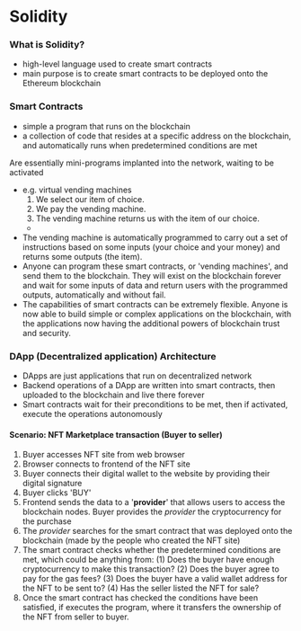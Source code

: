 # Solidity

### What is Solidity?

- high-level language used to create smart contracts
- main purpose is to create smart contracts to be deployed onto the Ethereum blockchain

### Smart Contracts

- simple a program that runs on the blockchain
- a collection of code that resides at a specific address on the blockchain, and automatically runs when predetermined conditions are met

Are essentially mini-programs implanted into the network, waiting to be activated
- e.g. virtual vending machines
    1. We select our item of choice.
    2. We pay the vending machine.
    3. The vending machine returns us with the item of our choice.
    - 
- The vending machine is automatically programmed to carry out a set of instructions based on some inputs (your choice and your money) and returns some outputs (the item).
- Anyone can program these smart contracts, or 'vending machines', and send them to the blockchain. They will exist on the blockchain forever and wait for some inputs of data and return users with the programmed outputs, automatically and without fail.
- The capabilities of smart contracts can be extremely flexible. Anyone is now able to build simple or complex applications on the blockchain, with the applications now having the additional powers of blockchain trust and security.

### DApp (Decentralized application) Architecture
- DApps are just applications that run on decentralized network
- Backend operations of a DApp are written into smart contracts, then uploaded to the blockchain and live there forever
- Smart contracts wait for their preconditions to be met, then if activated, execute the operations autonomously

#### Scenario: NFT Marketplace transaction (Buyer to seller)

1) Buyer accesses NFT site from web browser
2) Browser connects to frontend of the NFT site
3) Buyer connects their digital wallet to the website by providing their digital signature
4) Buyer clicks 'BUY'
5) Frontend sends the data to a '__provider__' that allows users to access the blockchain nodes. Buyer provides the _provider_ the cryptocurrency for the purchase
6) The _provider_ searches for the smart contract that was deployed onto the blockchain (made by the people who created the NFT site)
7) The smart contract checks whether the predetermined conditions are met, which could be anything from: (1) Does the buyer have enough cryptocurrency to make this transaction? (2) Does the buyer agree to pay for the gas fees? (3) Does the buyer have a valid wallet address for the NFT to be sent to? (4) Has the seller listed the NFT for sale?
8) Once the smart contract has checked the conditions have been satisfied, if executes the program, where it transfers the ownership of the NFT from seller to buyer. 